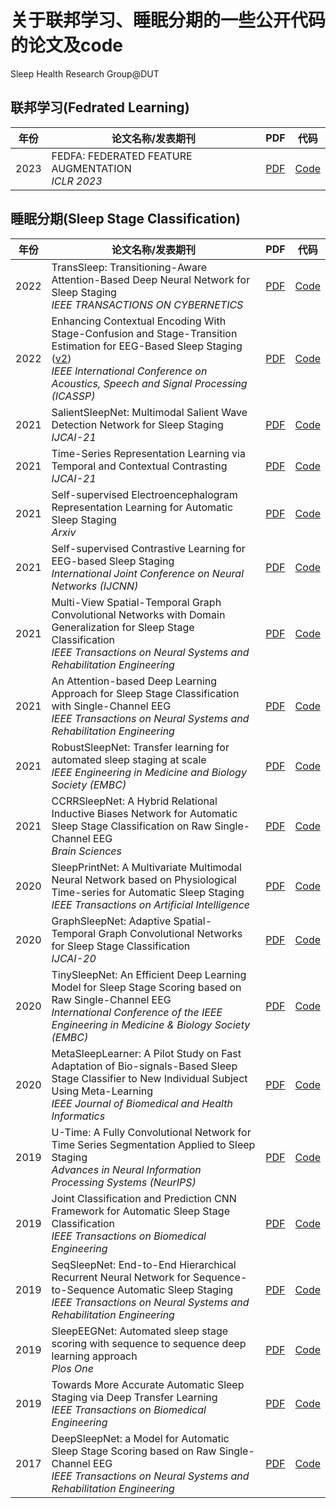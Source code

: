 # 关于联邦学习、睡眠分期的一些公开代码的论文及code<br>
Sleep Health Research Group@DUT<br>

联邦学习(Fedrated Learning)
-----
| 年份 | 论文名称/发表期刊 | PDF |代码|
| ------ | ------ | ------ |------ |
| 2023 | FEDFA: FEDERATED FEATURE AUGMENTATION <br/> *ICLR 2023* |[PDF](https://github.com/jerrybonus/Sleep-stage-classification-algorithms-with-code/files/11583511/fedfa_federated_feature_augmen.pdf) |  [Code](https://github.com/tfzhou/FedFA)  | 
					
睡眠分期(Sleep Stage Classification)
-----
| 年份 | 论文名称/发表期刊 | PDF |代码 |
| ------ | ------ | ------ |------ |
2022| TransSleep: Transitioning-Aware Attention-Based Deep Neural Network for Sleep Staging <br/> *IEEE TRANSACTIONS ON CYBERNETICS*  |[PDF](https://ieeexplore.ieee.org/document/9877908)  |  [Code](https://github.com/ku-milab/TransSleep) |
2022 | Enhancing Contextual Encoding With Stage-Confusion and Stage-Transition Estimation for EEG-Based Sleep Staging ([v2](https://arxiv.org/pdf/2203.12590.pdf)) <br/> *IEEE International Conference on Acoustics, Speech and Signal Processing (ICASSP)* | [PDF](https://ieeexplore.ieee.org/abstract/document/9746353) | [Code](https://github.com/ku-milab/TransSleep)       
2021 | SalientSleepNet: Multimodal Salient Wave Detection Network for Sleep Staging <br/> *IJCAI-21* | [PDF](https://www.ijcai.org/proceedings/2021/0360.pdf) | [Code](https://github.com/ziyujia/SalientSleepNet)  
2021 | Time-Series Representation Learning via Temporal and Contextual Contrasting <br/> *IJCAI-21* | [PDF](https://www.ijcai.org/proceedings/2021/0324.pdf) | [Code](https://github.com/emadeldeen24/TS-TCC)     
2021 | Self-supervised Electroencephalogram Representation Learning for Automatic Sleep Staging <br/> *Arxiv* | [PDF](https://arxiv.org/ftp/arxiv/papers/2110/2110.15278.pdf) | [Code](https://github.com/ycq091044/ContraWR) 					
2021 | Self-supervised Contrastive Learning for EEG-based Sleep Staging <br/> *International Joint Conference on Neural Networks (IJCNN)* | [PDF](https://ieeexplore.ieee.org/document/9533305) | [Code](https://github.com/XueJiang16/ssl-torch)   					
2021 | Multi-View Spatial-Temporal Graph Convolutional Networks with Domain Generalization for Sleep Stage Classification <br/> *IEEE Transactions on Neural Systems and Rehabilitation Engineering* | [PDF](https://arxiv.org/pdf/2109.01824v1.pdf) | [Code](https://github.com/ziyujia/MSTGCN)  
2021 | An Attention-based Deep Learning Approach for Sleep Stage Classification with Single-Channel EEG <br/> *IEEE Transactions on Neural Systems and Rehabilitation Engineering* | [PDF](https://ieeexplore.ieee.org/document/9417097) | [Code](https://github.com/emadeldeen24/AttnSleep)    			
2021 | RobustSleepNet: Transfer learning for automated sleep staging at scale <br/> *IEEE Engineering in Medicine and Biology Society (EMBC)*| [PDF](https://arxiv.org/abs/2101.02452) | [Code](https://github.com/Dreem-Organization/RobustSleepNet)  
2021 | CCRRSleepNet: A Hybrid Relational Inductive Biases Network for Automatic Sleep Stage Classification on Raw Single-Channel EEG <br/> *Brain Sciences*| [PDF](https://www.mdpi.com/2076-3425/11/4/456) | [Code](https://github.com/nengwp/CCRRSleepNet)
2020 | SleepPrintNet: A Multivariate Multimodal Neural Network based on Physiological Time-series for Automatic Sleep Staging <br/> *IEEE Transactions on Artificial Intelligence* | [PDF](https://ieeexplore.ieee.org/document/9357954) | [Code](https://github.com/xiyangcai/SleepPrintNet) 
2020 | GraphSleepNet: Adaptive Spatial-Temporal Graph Convolutional Networks for Sleep Stage Classification <br/> *IJCAI-20* | [PDF](https://www.ijcai.org/Proceedings/2020/0184.pdf) | [Code](https://github.com/ziyujia/GraphSleepNet)   
2020 | TinySleepNet: An Efficient Deep Learning Model for Sleep Stage Scoring based on Raw Single-Channel EEG <br/> *International Conference of the IEEE Engineering in Medicine & Biology Society (EMBC)* | [PDF](https://ieeexplore.ieee.org/document/9176741) | [Code](https://github.com/akaraspt/tinysleepnet)  
2020 | MetaSleepLearner: A Pilot Study on Fast Adaptation of Bio-signals-Based Sleep Stage Classifier to New Individual Subject Using Meta-Learning <br/> *IEEE Journal of Biomedical and Health Informatics*| [PDF](https://arxiv.org/pdf/2004.04157.pdf) | [Code](https://github.com/IoBT-VISTEC/MetaSleepLearner) 
2019 | U-Time: A Fully Convolutional Network for Time Series Segmentation Applied to Sleep Staging <br/>  *Advances in Neural Information Processing Systems (NeurIPS)* | [PDF](https://arxiv.org/pdf/1910.11162.pdf) | [Code](https://github.com/perslev/U-Time)
2019 | Joint Classification and Prediction CNN Framework for Automatic Sleep Stage Classification <br/> *IEEE Transactions on Biomedical Engineering* | [PDF](https://ieeexplore.ieee.org/stamp/stamp.jsp?arnumber=8502139) | [Code](https://github.com/pquochuy/MultitaskSleepNet)  
2019 | SeqSleepNet: End-to-End Hierarchical Recurrent Neural Network for Sequence-to-Sequence Automatic Sleep Staging <br/> *IEEE Transactions on Neural Systems and Rehabilitation Engineering* | [PDF](https://arxiv.org/pdf/1809.10932.pdf) | [Code](https://github.com/pquochuy/SeqSleepNet) 
2019 | SleepEEGNet: Automated sleep stage scoring with sequence to sequence deep learning approach <br/> *Plos One* | [PDF](https://journals.plos.org/plosone/article?id=10.1371/journal.pone.0216456) | [Code](https://github.com/MousaviSajad/SleepEEGNet)  			   
2019 | Towards More Accurate Automatic Sleep Staging via Deep Transfer Learning <br/> *IEEE Transactions on Biomedical Engineering* | [PDF](https://arxiv.org/pdf/1907.13177.pdf) | [Code](https://github.com/pquochuy/sleep_transfer_learning)   					
2017 | DeepSleepNet: a Model for Automatic Sleep Stage Scoring based on Raw Single-Channel EEG  <br/> *IEEE Transactions on Neural Systems and Rehabilitation Engineering* | [PDF](https://arxiv.org/pdf/1703.04046.pdf) | [Code](https://github.com/genaris/deepsleepnet) 	 
